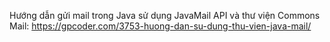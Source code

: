 Hướng dẫn gửi mail trong Java sử dụng JavaMail API và thư viện Commons Mail:
https://gpcoder.com/3753-huong-dan-su-dung-thu-vien-java-mail/
